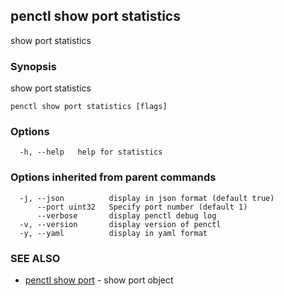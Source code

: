 ## penctl show port statistics

show port statistics

### Synopsis


show port statistics

```
penctl show port statistics [flags]
```

### Options

```
  -h, --help   help for statistics
```

### Options inherited from parent commands

```
  -j, --json          display in json format (default true)
      --port uint32   Specify port number (default 1)
      --verbose       display penctl debug log
  -v, --version       display version of penctl
  -y, --yaml          display in yaml format
```

### SEE ALSO
* [penctl show port](penctl_show_port.md)	 - show port object

